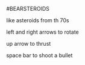 #BEARSTEROIDS

like asteroids from th 70s

left and right arrows to rotate

up arrow to thrust

space bar to shoot a bullet
